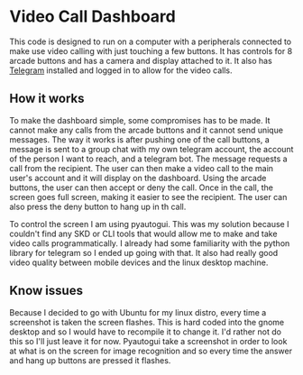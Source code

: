 # Video Call Dashboard
This code is designed to run on a computer with a peripherals connected to make use video calling with just touching a few buttons. It has controls for 8 arcade buttons and has a camera and display attached to it. It also has [Telegram](https://telegram.org/) installed and logged in to allow for the video calls.

## How it works
To make the dashboard simple, some compromises has to be made. It cannot make any calls from the arcade buttons and it cannot send unique messages. The way it works is after pushing one of the call buttons, a message is sent to a group chat with my own telegram account, the account of the person I want to reach, and a telegram bot. The message requests a call from the recipient. The user can then make a video call to the main user's account and it will display on the dashboard. Using the arcade buttons, the user can then accept or deny the call. Once in the call, the screen goes full screen, making it easier to see the recipient. The user can also press the deny button to hang up in th call. 

To control the screen I am using pyautogui. This was my solution because I couldn't find any SKD or CLI tools that would allow me to make and take video calls programmatically. I already had some familiarity with the python library for telegram so I ended up going with that. It also had really good video quality between mobile devices and the linux desktop machine.

## Know issues
Because I decided to go with Ubuntu for my linux distro, every time a screenshot is taken the screen flashes. This is hard coded into the gnome desktop and so I would have to recompile it to change it. I'd rather not do this so I'll just leave it for now. Pyautogui take a screenshot in order to look at what is on the screen for image recognition and so every time the answer and hang up buttons are pressed it flashes.